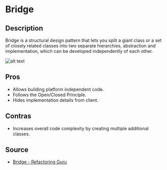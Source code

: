 # Bridge
## Description
Bridge is a structural design pattern that lets you split a giant class or a set of closely related classes into two separate hierarchies, abstraction and implementation, which can be developed independently of each other.

![alt text](https://refactoring.guru/images/patterns/content/bridge/bridge-3-en.png)

## Pros
* Allows building platform independent code.
* Follows the Open/Closed Principle.
* Hides implementation details from client.

## Contras
*  Increases overall code complexity by creating multiple additional classes.

## Source
* [Bridge - Refactoring Guru](https://refactoring.guru/design-patterns/bridge)